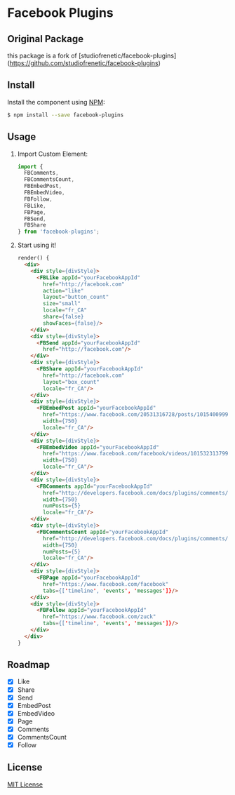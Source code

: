 # Facebook Plugins

## Original Package
this package is a fork of [studiofrenetic/facebook-plugins] (https://github.com/studiofrenetic/facebook-plugins)

## Install

Install the component using [NPM](https://www.npmjs.com/):

```sh
$ npm install --save facebook-plugins
```

## Usage

1. Import Custom Element:

    ```js
    import {
      FBComments,
      FBCommentsCount,
      FBEmbedPost,
      FBEmbedVideo,
      FBFollow,
      FBLike,
      FBPage,
      FBSend,
      FBShare
    } from 'facebook-plugins';
    ```

2. Start using it!

    ```html
    render() {
      <div>
        <div style={divStyle}>
          <FBLike appId="yourFacebookAppId"
            href="http://facebook.com"
            action="like"
            layout="button_count"
			size="small"
            locale="fr_CA"
            share={false}
            showFaces={false}/>
        </div>
        <div style={divStyle}>
          <FBSend appId="yourFacebookAppId"
            href="http://facebook.com"/>
        </div>
        <div style={divStyle}>
          <FBShare appId="yourFacebookAppId"
            href="http://facebook.com"
            layout="box_count"
            locale="fr_CA"/>
        </div>
        <div style={divStyle}>
          <FBEmbedPost appId="yourFacebookAppId"
            href="https://www.facebook.com/20531316728/posts/10154009990506729/"
            width={750}
            locale="fr_CA"/>
        </div>
        <div style={divStyle}>
          <FBEmbedVideo appId="yourFacebookAppId"
            href="https://www.facebook.com/facebook/videos/10153231379946729/"
            width={750}
            locale="fr_CA"/>
        </div>
        <div style={divStyle}>
          <FBComments appId="yourFacebookAppId"
            href="http://developers.facebook.com/docs/plugins/comments/"
            width={750}
            numPosts={5}
            locale="fr_CA"/>
        </div>
        <div style={divStyle}>
          <FBCommentsCount appId="yourFacebookAppId"
            href="http://developers.facebook.com/docs/plugins/comments/"
            width={750}
            numPosts={5}
            locale="fr_CA"/>
        </div>
        <div style={divStyle}>
          <FBPage appId="yourFacebookAppId"
            href="https://www.facebook.com/facebook"
            tabs={['timeline', 'events', 'messages']}/>
        </div>
        <div style={divStyle}>
          <FBFollow appId="yourFacebookAppId"
            href="https://www.facebook.com/zuck"
            tabs={['timeline', 'events', 'messages']}/>
        </div>
      </div>
    }
    ```

## Roadmap
- [X] Like
- [X] Share
- [X] Send
- [X] EmbedPost
- [X] EmbedVideo
- [X] Page
- [X] Comments
- [X] CommentsCount
- [X] Follow

## License

[MIT License](http://opensource.org/licenses/MIT)
